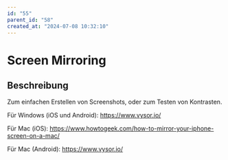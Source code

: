 ```yaml
---
id: "55"
parent_id: "58"
created_at: "2024-07-08 10:32:10"
---
```


# Screen Mirroring

## Beschreibung

Zum einfachen Erstellen von Screenshots, oder zum Testen von Kontrasten.

Für Windows (iOS und Android): <https://www.vysor.io/>

Für Mac (iOS): <https://www.howtogeek.com/how-to-mirror-your-iphone-screen-on-a-mac/>

Für Mac (Android): <https://www.vysor.io/>